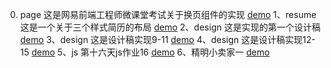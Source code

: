 0. page 这是网易前端工程师微课堂考试关于换页组件的实现 [demo](https://bobplus.github.io/assignments/pager/test1.html)
1、resume 这是一个关于三个样式简历的布局 [demo](https://bobplus.github.io/assignments/day5and6/resume.html)
2、design 这是实现的第一个设计稿 [demo](https://bobplus.github.io/assignments/day7and8/design.html)
3、design 这是设计稿实现9-11 [demo](https://bobplus.github.io/assignments/day9and11/beautifulwebsite.html)
4、design 这是设计稿实现12-15 [demo](https://bobplus.github.io/assignments/day12and15/chat.html)
5、js 第十六天js作业16 [demo](https://bobplus.github.io/assignments/day16/resume_js.html)
6、精明小卖家一 [demo](https://bobplus.github.io/assignments/day31to33_goodSeller/goodSalseman.html)
